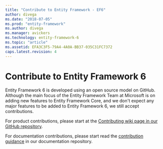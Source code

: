 ```yaml
---
title: "Contribute to Entity Framework - EF6"
author: divega
ms.date: "2018-07-05"
ms.prod: "entity-framework"
ms.author: divega
ms.manager: avickers
ms.technology: entity-framework-6
ms.topic: "article"
ms.assetid: EFA3C3F5-79A4-4A0A-BB37-035C31FC7372
caps.latest.revision: 4
---
```

# Contribute to Entity Framework 6
Entity Framework 6 is developed using an open source model on GitHub. Although the main focus of the Entity Framework Team at Microsoft is on adding new features to Entity Framework Core, and we don't expect any major features to be added to Entity Framework 6, we still accept contributions.

For product contributions, please start at the [Contributing wiki page in our GitHub repository](https://github.com/aspnet/EntityFramework6/wiki/Contributing).

For documentation contributions, please start read the [contribution guidance](https://github.com/aspnet/EntityFramework.Docs/blob/master/CONTRIBUTING.md) in our documentation repository.
